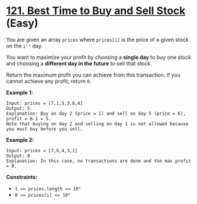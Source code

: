# [121. Best Time to Buy and Sell Stock][link] (Easy)

[link]: https://leetcode.com/problems/best-time-to-buy-and-sell-stock/

You are given an array `prices` where `prices[i]` is the price of a given stock on the `iᵗʰ` day.

You want to maximize your profit by choosing a **single day** to buy one stock and choosing a
**different day in the future** to sell that stock.

Return the maximum profit you can achieve from this transaction. If you cannot achieve any profit,
return `0`.

**Example 1:**

```
Input: prices = [7,1,5,3,6,4]
Output: 5
Explanation: Buy on day 2 (price = 1) and sell on day 5 (price = 6), profit = 6-1 = 5.
Note that buying on day 2 and selling on day 1 is not allowed because you must buy before you sell.
```

**Example 2:**

```
Input: prices = [7,6,4,3,1]
Output: 0
Explanation: In this case, no transactions are done and the max profit = 0.
```

**Constraints:**

- `1 <= prices.length <= 10⁵`
- `0 <= prices[i] <= 10⁴`
